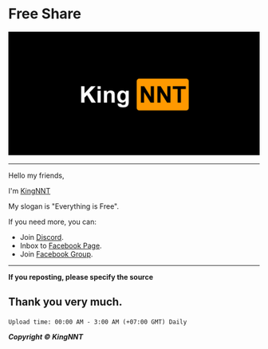 
# Free Share
![KingNNT Logo](https://github.com/Technology-Community/Technology-Community.github.io/blob/master/assets/img/cover-picture.png)

---
Hello my friends,

I'm [KingNNT](https://www.facebook.com/Kinggg.NNT)

My slogan is "Everything is Free".

If you need more, you can:
 - Join [Discord](https://discord.gg/sXFnxCa).
 - Inbox to [Facebook Page](https://www.facebook.com/Dev.KingNNT/).
 - Join [Facebook Group](https://www.facebook.com/groups/Developer.KingNNT/).
---
**If you reposting, please specify the source**

Thank you very much.
---
`` Upload time: 00:00 AM - 3:00 AM (+07:00 GMT) Daily ``

***Copyright © KingNNT***
